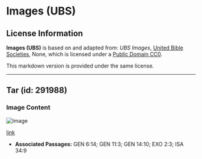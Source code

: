 # Images (UBS)

## License Information

**Images (UBS)** is based on and adapted from: _UBS Images_, [United Bible Societies](https://unitedbiblesocieties.org/), None, which is licensed under a [Public Domain CC0](https://creativecommons.org/public-domain/cc0/).

This markdown version is provided under the same license.



--------------------------------

## Tar (id: 291988)

### Image Content

![Image](https://cdn.aquifer.bible/aquifer-content/resources/Media/WEB-0857_tar.jpg)

[link](https://cdn.aquifer.bible/aquifer-content/resources/Media/WEB-0857_tar.jpg)

* **Associated Passages:** GEN 6:14; GEN 11:3; GEN 14:10; EXO 2:3; ISA 34:9

